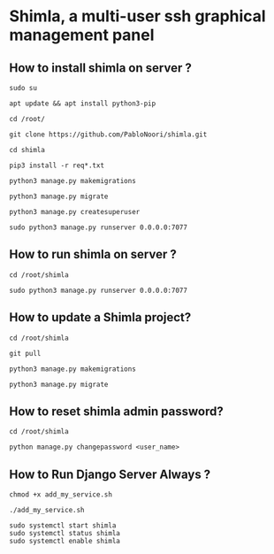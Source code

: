 # Shimla, a multi-user ssh graphical management panel

## How to install shimla on server ?

```
sudo su
```

```
apt update && apt install python3-pip
```

```
cd /root/
```

```
git clone https://github.com/PabloNoori/shimla.git
```

```
cd shimla
```


```
pip3 install -r req*.txt
```

```
python3 manage.py makemigrations
```


```
python3 manage.py migrate
```

```
python3 manage.py createsuperuser
```

```
sudo python3 manage.py runserver 0.0.0.0:7077
```

## How to run shimla on server ?

```
cd /root/shimla
```

```
sudo python3 manage.py runserver 0.0.0.0:7077
```

## How to update a Shimla project?

```
cd /root/shimla
```

```
git pull
```

```
python3 manage.py makemigrations
```

```
python3 manage.py migrate
```

## How to reset shimla admin password?

```
cd /root/shimla
```

```
python manage.py changepassword <user_name>
```


## How to Run Django Server Always ?

```
chmod +x add_my_service.sh
```

```
./add_my_service.sh
```

```
sudo systemctl start shimla
sudo systemctl status shimla
sudo systemctl enable shimla
```